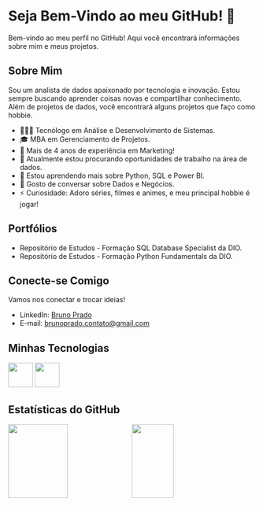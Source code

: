# Seja Bem-Vindo ao meu GitHub! 👋

Bem-vindo ao meu perfil no GitHub! Aqui você encontrará informações sobre mim e meus projetos.

## Sobre Mim

Sou um analista de dados apaixonado por tecnologia e inovação. Estou sempre buscando aprender coisas novas e compartilhar conhecimento. Além de projetos de dados, você encontrará alguns projetos que faço como hobbie.

- 👨🏻‍🎓 Tecnólogo em Análise e Desenvolvimento de Sistemas.
- 🎓 MBA em Gerenciamento de Projetos.
- 💼 Mais de 4 anos de experiência em Marketing!
- 🔭 Atualmente estou procurando oportunidades de trabalho na área de dados.
- 🌱 Estou aprendendo mais sobre Python, SQL e Power BI.
- 💬 Gosto de conversar sobre Dados e Negócios.
- ⚡ Curiosidade: Adoro séries, filmes e animes, e meu principal hobbie é jogar!

## Portfólios

-  Repositório de Estudos - Formação SQL Database Specialist da DIO.
-  Repositório de Estudos - Formação Python Fundamentals da DIO.

## Conecte-se Comigo

Vamos nos conectar e trocar ideias!

- LinkedIn: [Bruno Prado](https://www.linkedin.com/in/bruno-prado-br/)
- E-mail: brunoprado.contato@gmail.com

## Minhas Tecnologias

<img src="https://cdn.jsdelivr.net/gh/devicons/devicon@latest/icons/azuresqldatabase/azuresqldatabase-original.svg" width="50px"> <img src="https://cdn.jsdelivr.net/gh/devicons/devicon@latest/icons/python/python-original-wordmark.svg" width="50px">

## Estatísticas do GitHub
<div>
  <img width="49%" height="150px" src="https://github-readme-stats.vercel.app/api?username=bruno-prado-BR&show_icons=true&theme=tokyonight">
  <img width="41%" height="150px" src="https://github-readme-stats.vercel.app/api/top-langs/?username=bruno-prado-BR&layout=compact">
</div>
